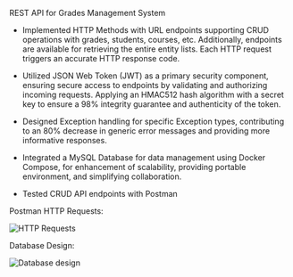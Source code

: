 REST API for Grades Management System

- Implemented HTTP Methods with URL endpoints supporting CRUD operations with grades, students, courses, etc. Additionally, endpoints are available for retrieving the entire entity lists. Each HTTP request triggers an accurate HTTP response code.
  
- Utilized JSON Web Token (JWT) as a primary security component, ensuring secure access to endpoints by validating and authorizing incoming requests. Applying an HMAC512 hash algorithm with a secret key to ensure a 98% integrity guarantee and authenticity of the token.

- Designed Exception handling for specific Exception types, contributing to an 80% decrease in generic error messages and providing more informative responses.

- Integrated a MySQL Database for data management using Docker Compose, for enhancement of scalability, providing portable environment, and simplifying collaboration.

- Tested CRUD API endpoints with Postman


Postman HTTP Requests:

![HTTP Requests](https://github.com/babicmila/grades-rest/assets/57596723/290dcc81-492a-45bb-852c-8d5cd0933b24)

Database Design:

![Database design](https://github.com/babicmila/grades-rest/assets/57596723/78bc44a3-4887-46f1-98f3-7f51496abedd)
